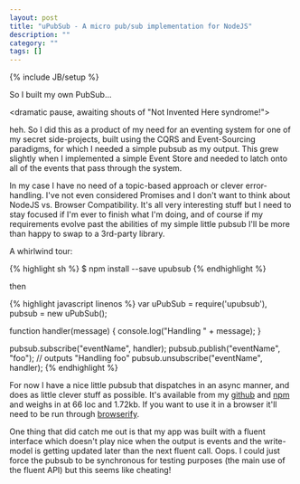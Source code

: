 ```yaml
---
layout: post
title: "uPubSub - A micro pub/sub implementation for NodeJS"
description: ""
category: ""
tags: []
---
```

{% include JB/setup %}

So I built my own PubSub...

&lt;dramatic pause, awaiting shouts of "Not Invented Here syndrome!"&gt;

heh. So I did this as a product of my need for an eventing system for one of my
secret side-projects, built using the CQRS and Event-Sourcing paradigms, for
which I needed a simple pubsub as my output. This grew slightly when I
implemented a simple Event Store and needed to latch onto all of the events that
pass through the system.

In my case I have no need of a topic-based approach or clever error-handling.
I've not even considered Promises and I don't want to think about NodeJS vs.
Browser Compatibility. It's all very interesting stuff but I need to stay
focused if I'm ever to finish what I'm doing, and of course if my requirements
evolve past the abilities of my simple little pubsub I'll be more than happy to
swap to a 3rd-party library.

A whirlwind tour:

{% highlight sh %}
$ npm install --save upubsub
{% endhighlight %}

then

{% highlight javascript linenos %}
var uPubSub = require('upubsub'),
    pubsub = new uPubSub();

function handler(message) {
  console.log("Handling " + message);
}

pubsub.subscribe("eventName", handler);
pubsub.publish("eventName", "foo"); // outputs "Handling foo"
pubsub.unsubscribe("eventName", handler);
{% endhighlight %}

For now I have a nice little pubsub that dispatches in an async manner, and does
as little clever stuff as possible. It's available from my
[github](https://github.com/ahri/upubsub) and
[npm](http://npmjs.org/package/upubsub) and weighs in at 66 loc and 1.72kb. If
you want to use it in a browser it'll need to be run through
[browserify](http://browserify.org).

One thing that did catch me out is that my app was built with a fluent interface
which doesn't play nice when the output is events and the write-model is getting
updated later than the next fluent call. Oops. I could just force the pubsub to
be synchronous for testing purposes (the main use of the fluent API) but this
seems like cheating!
